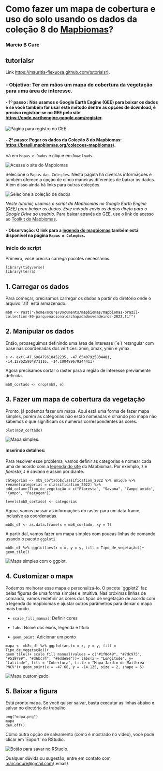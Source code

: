 # Como fazer um mapa de cobertura e uso do solo usando os dados da coleção 8 do [Mapbiomas](https://mapbiomas.org/)?

### Marcio B Cure

## tutorialsr

Link <https://mauritia-flexuosa.github.com/tutorialsr)>.

### - Objetivo: Ter em mãos um mapa de cobertura da vegetação para uma área de interesse.

#### - 1º passo : Nós usamos o Google Earth Engine (GEE) para baixar os dados e se você também for usar este método dentre as opções de download, é preciso registrar-se no GEE pelo site <https://code.earthengine.google.com/register>.

![Página para registro no GEE.](gee_registration.png)

#### - 2º passo: Pegar os dados da Coleção 8 do Mapbiomas: <https://brasil.mapbiomas.org/colecoes-mapbiomas/>.

Vá em `Mapas e Dados` e clique em `Downloads`.

![Acesse o site do Mapbiomas](mapbiomas.png)

Selecione o `Mapas das Coleções`. Nesta página há diversas informações
e também oferece a opção de cinco maneiras diferentes de baixar os
dados. Além disso ainda há links para outras coleções.

![Selecione a coleção de dados](cole%C3%A7%C3%B5es.png)

*Neste tutorial, usamos o script do Mapbiomas no Google Earth Engine
(GEE) para baixar os dados. Este método envia os dados direto para o
Google Drive do usuário.* Para baixar através do GEE, use o link de
acesso ao [Toolkit do
Mapbiomas](https://code.earthengine.google.com/32769583bb84490cec49b011f566a09b?accept_repo=users%2Fmapbiomas%2Fuser-toolkit).

#### - Observação: O link para a [legenda do mapbiomas](https://brasil.mapbiomas.org/wp-content/uploads/sites/4/2023/08/Legenda-Colecao-8-LEGEND-CODE-1.pdf) também está disponível na página `Mapas e Coleções`.

### Início do script

Primeiro, você precisa carrega pacotes necessários.

```{r echo=FALSE}
library(tidyverse)
library(terra)
```

## 1. Carregar os dados

Para começar, precisamos carregar os dados a partir do diretório onde
o arquivo \`.tif\` está armazenado.

```{r echo=TRUE, message=FALSE, warning=FALSE}
mb8 <- rast("/home/mcure/Documents/mapbiomas/mapbiomas-brazil-collection-80-parquenacionaldachapadadosveadeiros-2022.tif")
```

## 2. Manipular os dados

Então, prosseguimos definindo uma área de interesse (\`e\`) retangular
com base nas coordenadas dos vértices: xmin, xmax, ymin e ymax.

```{r echo=TRUE, message=FALSE, warning=FALSE}
e <- ext(-47.698479618452235, -47.65407925834481,
-14.128625804871116, -14.100489679244411)
```

Agora precisamos cortar o raster para a região de interesse
previamente definida.

```{r echo=TRUE, message=FALSE, warning=FALSE}
mb8_cortado <- crop(mb8, e)
```

## 3. Fazer um mapa de cobertura da vegetação

Pronto, já podemos fazer um mapa. Aqui está uma forma de fazer mapa
simples, porém as categorias não estão nomeadas e olhando pro mapa não
sabemos o que significam os números correspondentes às cores.

```{r echo=TRUE, include=FALSE, message=FALSE, warning=FALSE}
plot(mb8_cortado) 
```

![Mapa simples.](mapasimples.png)

#### Inserindo detalhes:

Para resolver esse problema, vamos definir as categorias e nomear cada
uma de acordo com a [legenda do
site](https://brasil.mapbiomas.org/wp-content/uploads/sites/4/2023/08/Legenda-Colecao-8-LEGEND-CODE-1.pdf)
do Mapbiomas. Por exemplo, `3` é *floresta*, `4` é *savana* e assim
por diante.

```{r echo=TRUE, message=FALSE, warning=FALSE}
categorias <- mb8_cortado$classification_2022 %>% unique %>%
rename(categorias = classification_2022) %>%
add_column(Tipo_de_vegetação = c("Floresta", "Savana", "Campo úmido",
"Campo", "Pastagem"))

levels(mb8_cortado) <- categorias
```

Agora, vamos passar as informações do raster para um data.frame,
inclusive as coordenadas.

```{r echo=TRUE, message=FALSE, warning=FALSE}
mb8c_df <- as.data.frame(x = mb8_cortado, xy = T)
```

A partir daí, vamos fazer um mapa simples com poucas linhas de comando
usando o pacote `ggplot2`.

```{r echo=TRUE, include=FALSE, message=FALSE, warning=FALSE}
mb8c_df %>% ggplot(aes(x = x, y = y, fill = Tipo_de_vegetação))+
geom_tile()
```

![Mapa simples com o ggplot.](ggplot1.png)

## 4. Customizar o mapa

Podemos melhorar esse mapa e personalizá-lo. O pacote \`ggplot2\` faz
belas figuras de uma forma simples e intuitiva. Nas próximas linhas de
comando, vamos redefinir as cores dos tipos de vegetação de acordo com
a legenda do mapbiomas e ajustar outros parâmetros para deixar o mapa
mais bonito.

-   `scale_fill_manual`: Definir cores

-   `labs`: Nome dos eixos, legenda e título

-   `geom_point`: Adicionar um ponto

```{r echo=TRUE, include=TRUE, message=FALSE, warning=FALSE}
mapa <- mb8c_df %>% ggplot(aes(x = x, y = y, fill = Tipo_de_vegetação))+
geom_tile()+ scale_fill_manual(values = c("#1f8d49", "#7dc975",
"#519799", "#d6bc74", "#edde8e"))+ labs(x = "Longitude", y=
"Latitude", fill = "Cobertura", title = "Mapa Jardim de Maithrea -
PNCV")+ geom_point(x = -47.68, y = -14.125, size = 2, shape = 5)

```

![Mapa customizado.](ggplot_customizado.png)

## 5. Baixar a figura

Está pronto mapa. Se você quiser salvar, basta executar as linhas
abaixo e salvar no diretório de trabalho.

    png("mapa.png")
    mapa
    dev.off()

Como outra opção de salvamento (como é mostrado no vídeo), você pode
clicar em \`Export\` no RStudio.

![Botão para savar no RStudio.](salvar_export.png)

Qualquer dúvida ou sugestão, entre em contato com
[marciocure\@gmail.com](mailto:marciocure@gmail.com){.email}.
